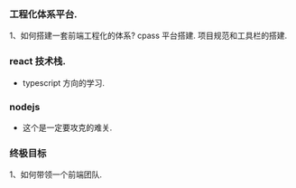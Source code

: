 ### 工程化体系平台.
1、如何搭建一套前端工程化的体系?
cpass 平台搭建.
项目规范和工具栏的搭建.

### react 技术栈.
* typescript 方向的学习.

### nodejs
* 这个是一定要攻克的难关.

### 终极目标
1、如何带领一个前端团队.
